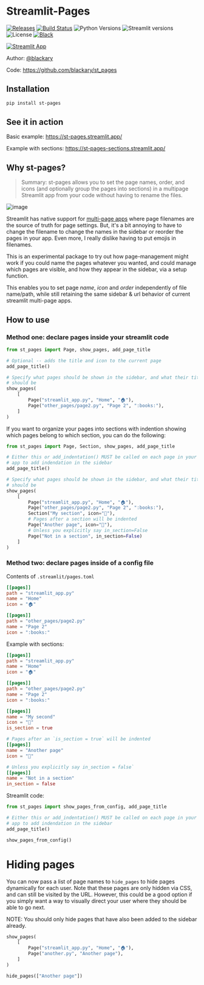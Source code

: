 # Streamlit-Pages

[![Releases](https://img.shields.io/pypi/v/st-pages)](https://pypi.org/project/st-pages/)
[![Build Status](https://img.shields.io/github/actions/workflow/status/blackary/st_pages/testing.yml?branch=main)](https://github.com/blackary/st_pages/actions?query=workflow%3A%22testing%22+branch%3Amain)
![Python Versions](https://img.shields.io/pypi/pyversions/st_pages.svg)
![Streamlit versions](https://img.shields.io/badge/streamlit-1.21.0--1.24.0-white.svg)
![License](https://img.shields.io/github/license/blackary/st_pages)
[![Black](https://img.shields.io/badge/code%20style-black-000000.svg)](https://github.com/psf/black)

[![Streamlit App](https://static.streamlit.io/badges/streamlit_badge_black_white.svg)](https://st-pages.streamlit.app)

Author: [@blackary](https://github.com/blackary)

Code: https://github.com/blackary/st_pages

## Installation

```sh
pip install st-pages
```

## See it in action

Basic example: https://st-pages.streamlit.app/

Example with sections: https://st-pages-sections.streamlit.app/

## Why st-pages?

> Summary: st-pages allows you to set the page names, order, and icons (and optionally
> group the pages into sections) in a multipage Streamlit app from your code without
> having to rename the files.

![image](https://user-images.githubusercontent.com/4040678/204576356-a436713f-93e4-41e3-82b9-6efeff744355.png)

Streamlit has native support for [multi-page apps](https://blog.streamlit.io/introducing-multipage-apps/)
where page filenames are the source of truth for page settings. But, it's a bit annoying
to have to change the filename to change the names in the sidebar or reorder the pages
in your app. Even more, I really dislike having to put emojis in filenames.

This is an experimental package to try out how page-management might work if
you could name the pages whatever you wanted, and could manage which pages are visible,
and how they appear in the sidebar, via a setup function.

This enables you to set page _name_, _icon_ and _order_ independently of file name/path,
while still retaining the same sidebar & url behavior of current streamlit multi-page
apps.

## How to use

### Method one: declare pages inside your streamlit code

```python
from st_pages import Page, show_pages, add_page_title

# Optional -- adds the title and icon to the current page
add_page_title()

# Specify what pages should be shown in the sidebar, and what their titles and icons
# should be
show_pages(
    [
        Page("streamlit_app.py", "Home", "🏠"),
        Page("other_pages/page2.py", "Page 2", ":books:"),
    ]
)
```

If you want to organize your pages into sections with indention showing which pages
belong to which section, you can do the following:

```python
from st_pages import Page, Section, show_pages, add_page_title

# Either this or add_indentation() MUST be called on each page in your
# app to add indendation in the sidebar
add_page_title()

# Specify what pages should be shown in the sidebar, and what their titles and icons
# should be
show_pages(
    [
        Page("streamlit_app.py", "Home", "🏠"),
        Page("other_pages/page2.py", "Page 2", ":books:"),
        Section("My section", icon="🎈️"),
        # Pages after a section will be indented
        Page("Another page", icon="💪"),
        # Unless you explicitly say in_section=False
        Page("Not in a section", in_section=False)
    ]
)
```

### Method two: declare pages inside of a config file

Contents of `.streamlit/pages.toml`

```toml
[[pages]]
path = "streamlit_app.py"
name = "Home"
icon = "🏠"

[[pages]]
path = "other_pages/page2.py"
name = "Page 2"
icon = ":books:"
```

Example with sections:

```toml
[[pages]]
path = "streamlit_app.py"
name = "Home"
icon = "🏠"

[[pages]]
path = "other_pages/page2.py"
name = "Page 2"
icon = ":books:"

[[pages]]
name = "My second"
icon = "🎈️"
is_section = true

# Pages after an `is_section = true` will be indented
[[pages]]
name = "Another page"
icon = "💪"

# Unless you explicitly say in_section = false`
[[pages]]
name = "Not in a section"
in_section = false
```

Streamlit code:

```python
from st_pages import show_pages_from_config, add_page_title

# Either this or add_indentation() MUST be called on each page in your
# app to add indendation in the sidebar
add_page_title()

show_pages_from_config()
```

# Hiding pages

You can now pass a list of page names to `hide_pages` to hide pages dynamically for each
user. Note that these pages are only hidden via CSS, and can still be visited by the URL.
However, this could be a good option if you simply want a way to visually direct your
user where they should be able to go next.

NOTE: You should only hide pages that have also been added to the sidebar already.

```py
show_pages(
    [
        Page("streamlit_app.py", "Home", "🏠"),
        Page("another.py", "Another page"),
    ]
)

hide_pages(["Another page"])
```
